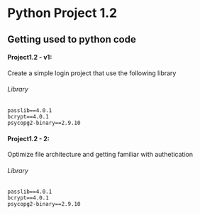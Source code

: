 # Python Project 1.2

## Getting used to python code

#### Project1.2 - v1: 
Create a simple login project that use the following library

###### Library
    passlib==4.0.1
    bcrypt==4.0.1
    psycopg2-binary==2.9.10

#### Project1.2 - 2: 
Optimize file architecture and getting familiar with authetication

###### Library
    passlib==4.0.1
    bcrypt==4.0.1
    psycopg2-binary==2.9.10